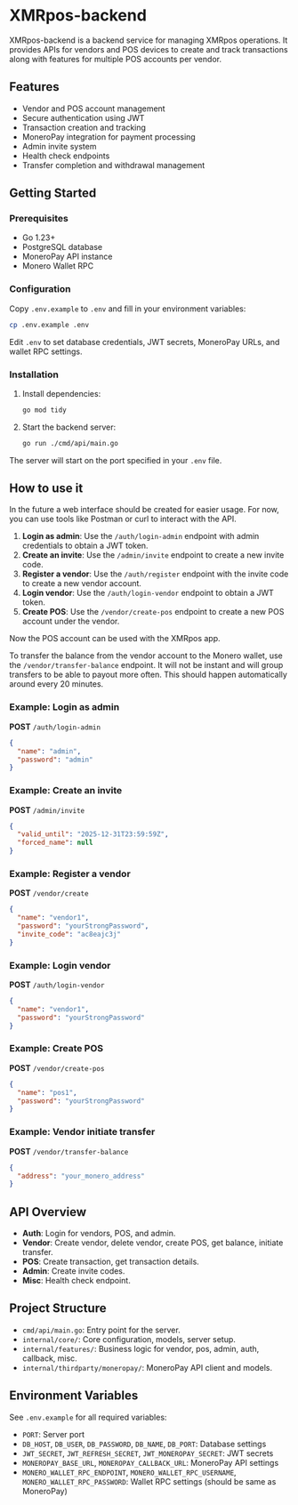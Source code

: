 # XMRpos-backend

XMRpos-backend is a backend service for managing XMRpos operations. It provides APIs for vendors and POS devices to create and track transactions along with features for multiple POS accounts per vendor.

## Features

- Vendor and POS account management
- Secure authentication using JWT
- Transaction creation and tracking
- MoneroPay integration for payment processing
- Admin invite system
- Health check endpoints
- Transfer completion and withdrawal management

## Getting Started

### Prerequisites

- Go 1.23+
- PostgreSQL database
- MoneroPay API instance
- Monero Wallet RPC

### Configuration

Copy `.env.example` to `.env` and fill in your environment variables:

```sh
cp .env.example .env
```

Edit `.env` to set database credentials, JWT secrets, MoneroPay URLs, and wallet RPC settings.

### Installation

1. Install dependencies:

   ```sh
   go mod tidy
   ```

2. Start the backend server:

   ```sh
   go run ./cmd/api/main.go
   ```

The server will start on the port specified in your `.env` file.

## How to use it

In the future a web interface should be created for easier usage. For now, you can use tools like Postman or curl to interact with the API.

1. **Login as admin**: Use the `/auth/login-admin` endpoint with admin credentials to obtain a JWT token.
2. **Create an invite**: Use the `/admin/invite` endpoint to create a new invite code.
3. **Register a vendor**: Use the `/auth/register` endpoint with the invite code to create a new vendor account.
4. **Login vendor**: Use the `/auth/login-vendor` endpoint to obtain a JWT token.
5. **Create POS**: Use the `/vendor/create-pos` endpoint to create a new POS account under the vendor.

Now the POS account can be used with the XMRpos app.

To transfer the balance from the vendor account to the Monero wallet, use the `/vendor/transfer-balance` endpoint. It will not be instant and will group transfers to be able to payout more often. This should happen automatically around every 20 minutes.

### Example: Login as admin

**POST** `/auth/login-admin`

```json
{
  "name": "admin",
  "password": "admin"
}
```

### Example: Create an invite

**POST** `/admin/invite`

```json
{
  "valid_until": "2025-12-31T23:59:59Z",
  "forced_name": null
}
```

### Example: Register a vendor

**POST** `/vendor/create`

```json
{
  "name": "vendor1",
  "password": "yourStrongPassword",
  "invite_code": "ac8eajc3j"
}
```

### Example: Login vendor

**POST** `/auth/login-vendor`

```json
{
  "name": "vendor1",
  "password": "yourStrongPassword"
}
```

### Example: Create POS

**POST** `/vendor/create-pos`

```json
{
  "name": "pos1",
  "password": "yourStrongPassword"
}
```

### Example: Vendor initiate transfer

**POST** `/vendor/transfer-balance`

```json
{
  "address": "your_monero_address"
}
```

## API Overview

- **Auth**: Login for vendors, POS, and admin.
- **Vendor**: Create vendor, delete vendor, create POS, get balance, initiate transfer.
- **POS**: Create transaction, get transaction details.
- **Admin**: Create invite codes.
- **Misc**: Health check endpoint.

## Project Structure

- `cmd/api/main.go`: Entry point for the server.
- `internal/core/`: Core configuration, models, server setup.
- `internal/features/`: Business logic for vendor, pos, admin, auth, callback, misc.
- `internal/thirdparty/moneropay/`: MoneroPay API client and models.

## Environment Variables

See `.env.example` for all required variables:

- `PORT`: Server port
- `DB_HOST`, `DB_USER`, `DB_PASSWORD`, `DB_NAME`, `DB_PORT`: Database settings
- `JWT_SECRET`, `JWT_REFRESH_SECRET`, `JWT_MONEROPAY_SECRET`: JWT secrets
- `MONEROPAY_BASE_URL`, `MONEROPAY_CALLBACK_URL`: MoneroPay API settings
- `MONERO_WALLET_RPC_ENDPOINT`, `MONERO_WALLET_RPC_USERNAME`, `MONERO_WALLET_RPC_PASSWORD`: Wallet RPC settings (should be same as MoneroPay)
